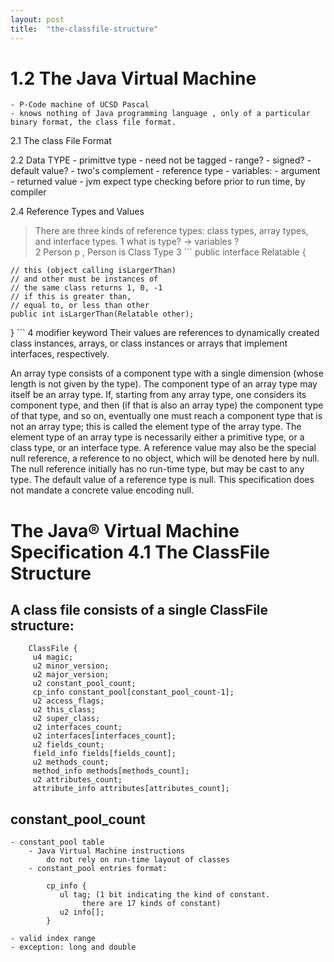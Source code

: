 ```yaml
---
layout: post
title:  "the-classfile-structure"
---
```


# 1.2 The Java Virtual Machine		
	- P-Code machine of UCSD Pascal
	- knows nothing of Java programming language , only of a particular binary format, the class file format. 
	 
2.1 The class File Format

2.2 Data TYPE
	- primittve type 
		- need not be tagged
		- range? 
		- signed?
		- default value? 
		- two's complement
	- reference type
	- variables: 
	- argument
	- returned value
	- jvm expect type checking before prior to run time, by compiler

2.4 Reference Types and Values
   > There are three kinds of reference types: class types, array types, and interface types. 
		1 what is type?  -> variables ?  
		2 Person p , Person is Class Type 
		3 ```
			public interface Relatable {
        
    // this (object calling isLargerThan)
    // and other must be instances of 
    // the same class returns 1, 0, -1 
    // if this is greater than, 
    // equal to, or less than other
    public int isLargerThan(Relatable other);
}
		  ```
      4 modifier keyword 
   Their values are references to dynamically created class instances, arrays, or
class instances or arrays that implement interfaces, respectively.

An array type consists of a component type with a single dimension (whose length
is not given by the type). The component type of an array type may itself be an array
type. If, starting from any array type, one considers its component type, and then
(if that is also an array type) the component type of that type, and so on, eventually
one must reach a component type that is not an array type; this is called the element
type of the array type. The element type of an array type is necessarily either a
primitive type, or a class type, or an interface type.
A reference value may also be the special null reference, a reference to no object,
which will be denoted here by null. The null reference initially has no run-time
type, but may be cast to any type. The default value of a reference type is null.
This specification does not mandate a concrete value encoding null.
	
# The Java® Virtual Machine Specification 4.1 The ClassFile Structure

## A class file consists of a single ClassFile structure:
```
	ClassFile {
	 u4 magic;
	 u2 minor_version;
	 u2 major_version;
	 u2 constant_pool_count;
	 cp_info constant_pool[constant_pool_count-1];
	 u2 access_flags;
	 u2 this_class;
	 u2 super_class;
	 u2 interfaces_count;
	 u2 interfaces[interfaces_count];
	 u2 fields_count;
	 field_info fields[fields_count];
	 u2 methods_count;
	 method_info methods[methods_count];
	 u2 attributes_count;
	 attribute_info attributes[attributes_count];
 ```

## constant_pool_count
	- constant_pool table 
		- Java Virtual Machine instructions 
			do not rely on run-time layout of classes		
		- constant_pool entries format:
		
			cp_info {
			   ul tag; (1 bit indicating the kind of constant. 
					there are 17 kinds of constant)
			   u2 info[];
			}
			
	- valid index range
	- exception: long and double

<br/>	
